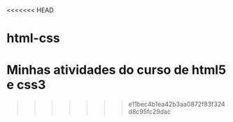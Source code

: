 <<<<<<< HEAD
# html-css
 Minhas atividades do curso de html5 e css3 
=======

 
>>>>>>> e11bec4b1ea42b3aa0872f83f324d8c95fc29dac
